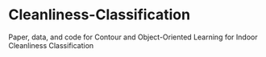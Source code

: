 # Cleanliness-Classification
Paper, data, and code for Contour and Object-Oriented Learning for Indoor Cleanliness Classification
